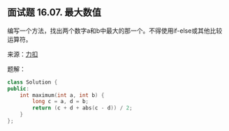 ## 面试题 16.07. 最大数值
编写一个方法，找出两个数字a和b中最大的那一个。不得使用if-else或其他比较运算符。

来源：[力扣](https://leetcode.cn/problems/maximum-lcci/)

题解：
```C++
class Solution {
public:
    int maximum(int a, int b) {
        long c = a, d = b;
        return (c + d + abs(c - d)) / 2;
    }
};
```
